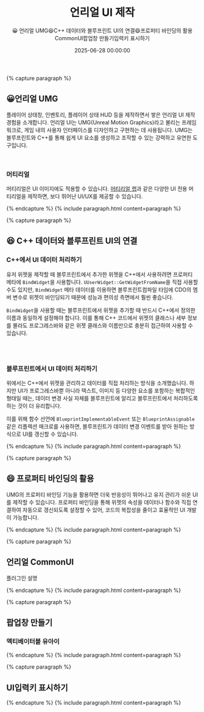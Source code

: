 ﻿---
title: "언리얼 UI 제작"
date: 2025-06-28 00:00:00
layout: post
image: "images/UMG.png"
subtitle: 
 - "😀 언리얼 UMG"
 - "😆C++ 데이터와 블루프린트 UI의 연결"
 - "😄프로퍼티 바인딩의 활용"
 - "CommonUI"
 - "팝업창 만들기"
 - "입력키 표시하기"
description: "언리얼 UMG 사용경험을 이야기합니다"
published: true
order: 9801
AutoContents: true
---
 
{% capture paragraph %}


## **😀언리얼 UMG**
플레이어 상태창, 인벤토리, 플레이어 상태 HUD 등을 제작하면서 쌓은 언리얼 UI 제작 경험을 소개합니다.
언리얼 UI는 UMG(Unreal Motion Graphics)라고 불리는 프레임워크로, 
게임 내의 사용자 인터페이스를 디자인하고 구현하는 데 사용됩니다. 
UMG는 블루프린트와 C++를 통해 쉽게 UI 요소를 생성하고 조작할 수 있는 강력하고 유연한 도구입니다.

<br>

### 머티리얼
머티리얼은 UI 이미지에도 적용할 수 있습니다. 
[머티리얼 랩](https://fab.com/s/7d17fc70bca4)과 같은 다양한 UI 전용 머티리얼을 제작하면, 
보다 뛰어난 UI/UX를 제공할 수 있습니다.


{% endcapture %}
{% include paragraph.html content=paragraph %}

{% capture paragraph %}
## **😆 C++ 데이터와 블루프린트 UI의 연결**

### C++에서 UI 데이터 처리하기
유저 위젯을 제작할 때 블루프린트에서 추가한 위젯을 C++에서 사용하려면 프로퍼티 메타에 `BindWidget`을 사용합니다. 
`UUserWidget::GetWidgetFromName`을 직접 사용할 수도 있지만, 
`BindWidget` 메타 데이터를 이용하면 블루프린트컴파일 타임에 CDO의 멤버 변수로 위젯이 바인딩되기 때문에 
성능과 편의성 측면에서 훨씬 좋습니다.

`BindWidget`을 사용할 때는 블루프린트에서 위젯을 추가할 때 
반드시 C++에서 정의한 이름과 동일하게 설정해야 합니다. 
이를 통해 C++ 코드에서 위젯의 클래스나 세부 정보를 몰라도 
프로그레스바와 같은 위젯 클래스와 이름만으로 충분히 접근하여 사용할 수 있습니다.

<br><br>

### 블루프린트에서 UI 데이터 처리하기
위에서는 C++에서 위젯을 관리하고 데이터를 직접 처리하는 방식을 소개했습니다. 
하지만 UI가 프로그레스바뿐 아니라 텍스트, 이미지 등 다양한 요소를 포함하는 복합적인 형태일 때는, 
데이터 변경 사실 자체를 블루프린트에 알리고 블루프린트에서 처리하도록 하는 것이 더 유리합니다.

이를 위해 함수 선언에 `BlueprintImplementableEvent` 또는 `BlueprintAssignable` 같은 리플렉션 매크로를 사용하면, 
블루프린트가 데이터 변경 이벤트를 받아 원하는 방식으로 UI를 갱신할 수 있습니다.


{% endcapture %}
{% include paragraph.html content=paragraph %}


{% capture paragraph %}
## **😄 프로퍼티 바인딩의 활용**
UMG의 프로퍼티 바인딩 기능을 활용하면 더욱 반응성이 뛰어나고 유지 관리가 쉬운 UI를 제작할 수 있습니다. 
프로퍼티 바인딩을 통해 위젯의 속성을 데이터나 함수와 직접 연결하여 자동으로 갱신되도록 설정할 수 있어, 
코드의 복잡성을 줄이고 효율적인 UI 개발이 가능합니다.


{% endcapture %}
{% include paragraph.html content=paragraph %}


{% capture paragraph %}
## **언리얼 CommonUI**
플러그인 설명 

{% endcapture %}
{% include paragraph.html content=paragraph %}


{% capture paragraph %}
## **팝업창 만들기**
### 액티베이터블 유아이

{% endcapture %}
{% include paragraph.html content=paragraph %}


{% capture paragraph %}
## **UI입력키 표시하기**


{% endcapture %}
{% include paragraph.html content=paragraph %}


<!-- 
{% comment %}
------------------------------------------------------
{% capture paragraph %}
## **제목**
<br><br>

### 배경  
<br><br>

### 문제 인식  
<br><br>

### 문제 해결 
<br><br>

{% endcapture %}
{% include paragraph.html content=paragraph %}
------------------------------------------------------
{% endcomment %}
-->

